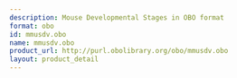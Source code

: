 ```yaml
---
description: Mouse Developmental Stages in OBO format
format: obo
id: mmusdv.obo
name: mmusdv.obo
product_url: http://purl.obolibrary.org/obo/mmusdv.obo
layout: product_detail
---
```

